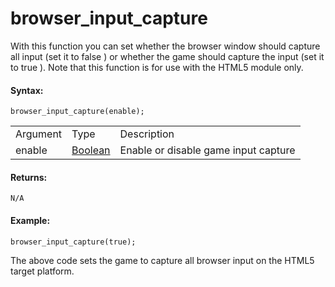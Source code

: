 # browser_input_capture

With this function you can set whether the browser window should capture
all input (set it to false ) or whether the game should capture the
input (set it to true ). Note that this function is for use with the
HTML5 module only.

#### Syntax:

``` gml
browser_input_capture(enable);
```

|          |                                                                         |                                      |
|----------|-------------------------------------------------------------------------|--------------------------------------|
| Argument | Type                                                                    | Description                          |
| enable   |  [Boolean](../../../../GameMaker_Language/GML_Overview/Data_Types)  | Enable or disable game input capture |

#### Returns:

``` gml
N/A
```

#### Example:

``` gml
browser_input_capture(true);
```

The above code sets the game to capture all browser input on the HTML5
target platform.
